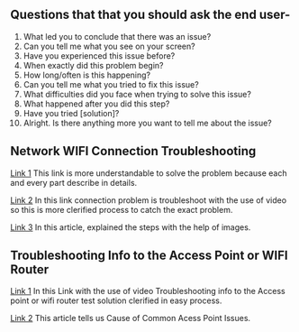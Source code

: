  ## Questions that  that you should ask the end user-
1. What led you to conclude that there was an issue?
2. Can you tell me what you see on your screen?
3. Have you experienced this issue before?
4. When exactly did this problem begin?
5. How long/often is this happening?
6. Can you tell me what you tried to fix this issue?
7. What difficulties did you face when trying to solve this issue?
8. What happened after you did this step?
9. Have you tried [solution]?
10. Alright. Is there anything more you want to tell me about the issue?

## Network WIFI Connection Troubleshooting
[Link 1](https://support.google.com/fi/answer/6183600?hl=en)
  This link is more understandable to solve the problem because each and every part describe in details.
 
[Link 2](https://www.youtube.com/watch?v=2qGdYI5Flyk)
  In this link connection problem is troubleshoot with the use of video so this is more clerified process to catch the exact problem.

[Link 3](https://www.techtarget.com/searchnetworking/tip/Wireless-network-troubleshooting-Connectivity)
 In this article, explained the steps with the help of images.
 
##  Troubleshooting Info to the Access Point or WIFI Router

 [Link 1](https://www.networkdatapedia.com/post/acess-point-troubleshooting)
  In this Link with the use of video Troubleshooting info to the Access point or wifi router test solution clerified in easy process.

 [Link 2](https://thewifispecialist.co.uk/blog/access-point-issues)
  This article tells us Cause of Common Acess Point Issues.

